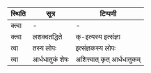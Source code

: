 | स्थिति | सूत्र | टिप्पणी |
| ----- | ------- | ------ |
| क्त्वा | - | - |
| क्त्वा | लशक्वतद्धिते | क्-इत्यस्य इत्संज्ञा |
| त्वा | तस्य लोपः | इत्संज्ञकस्य लोपः |
| त्वा | आर्धधातुकं शेषः | अशित्त्वात् कृत् आर्धधातुकम् |
